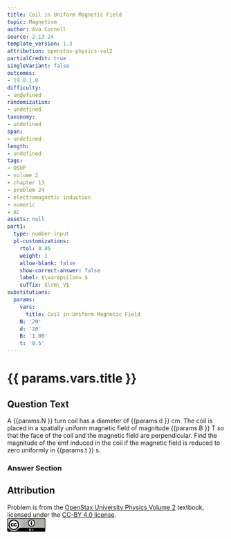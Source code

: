 ```yaml
---
title: Coil in Uniform Magnetic Field
topic: Magnetism
author: Ava Cornell
source: 2.13.24
template_version: 1.3
attribution: openstax-physics-vol2
partialCredit: true
singleVariant: false
outcomes:
- 19.8.1.0
difficulty:
- undefined
randomization:
- undefined
taxonomy:
- undefined
span:
- undefined
length:
- undefined
tags:
- OSUP
- volume 2
- chapter 13
- problem 24
- electromagnetic induction
- numeric
- AC
assets: null
part1:
  type: number-input
  pl-customizations:
    rtol: 0.05
    weight: 1
    allow-blank: false
    show-correct-answer: false
    label: $\varepsilon= $
    suffix: $\rm\ V$
substitutions:
  params:
    vars:
      title: Coil in Uniform Magnetic Field
    N: '20'
    d: '20'
    B: '1.00'
    t: '0.5'
---
```

# {{ params.vars.title }}

## Question Text

A {{params.N }} turn coil has a diameter of {{params.d }} $\textrm{ cm}$. The coil is placed in a spatially uniform magnetic field of magnitude {{params.B }} $\textrm{ T}$ so that the face of the coil and the magnetic field are perpendicular. Find the magnitude of the emf induced in the coil if the magnetic field is reduced to zero uniformly in {{params.t }} $\textrm{ s}$.

### Answer Section

## Attribution

Problem is from the [OpenStax University Physics Volume 2](https://openstax.org/details/books/university-physics-volume-2) textbook, licensed under the [CC-BY 4.0 license](https://creativecommons.org/licenses/by/4.0/).<br>![Image representing the Creative Commons 4.0 BY license.](https://raw.githubusercontent.com/firasm/bits/master/by.png)